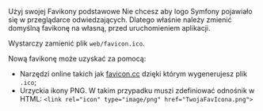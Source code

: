 Użyj swojej  Favikony
podstawowe
Nie chcesz aby logo Symfony pojawiało się w przeglądarce odwiedzających. Dlatego właśnie należy zmienić domyślną favikonę na własną, przed uruchomieniem aplikacji.

Wystarczy zamienić plik `web/favicon.ico`.

Nową favikonę może uzyskać za pomocą:

* Narzędzi online takich jak [favicon.cc](http://www.favicon.cc) dzięki którym wygenerujesz plik `.ico`;
* Urzyckia ikony PNG. W takim przypadku muszi zdefiniować odnośnik w HTML: `<link rel="icon" type="image/png" href="TwojaFavIcona.png">`
